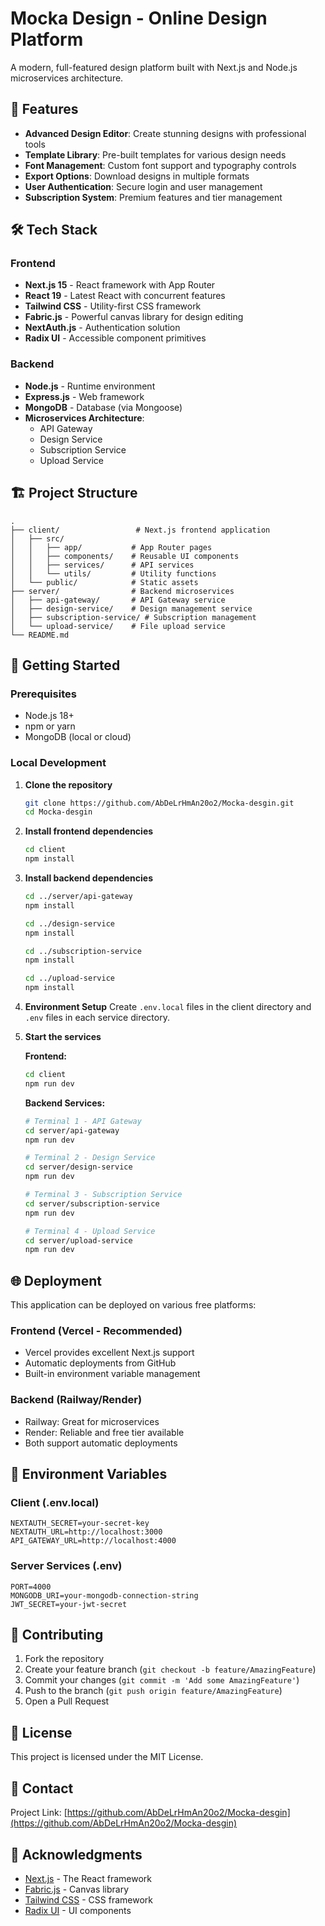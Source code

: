 # Mocka Design - Online Design Platform

A modern, full-featured design platform built with Next.js and Node.js microservices architecture.

## 🚀 Features

- **Advanced Design Editor**: Create stunning designs with professional tools
- **Template Library**: Pre-built templates for various design needs
- **Font Management**: Custom font support and typography controls
- **Export Options**: Download designs in multiple formats
- **User Authentication**: Secure login and user management
- **Subscription System**: Premium features and tier management

## 🛠️ Tech Stack

### Frontend
- **Next.js 15** - React framework with App Router
- **React 19** - Latest React with concurrent features
- **Tailwind CSS** - Utility-first CSS framework
- **Fabric.js** - Powerful canvas library for design editing
- **NextAuth.js** - Authentication solution
- **Radix UI** - Accessible component primitives

### Backend
- **Node.js** - Runtime environment
- **Express.js** - Web framework
- **MongoDB** - Database (via Mongoose)
- **Microservices Architecture**:
  - API Gateway
  - Design Service
  - Subscription Service
  - Upload Service

## 🏗️ Project Structure

```
.
├── client/                 # Next.js frontend application
│   ├── src/
│   │   ├── app/           # App Router pages
│   │   ├── components/    # Reusable UI components
│   │   ├── services/      # API services
│   │   └── utils/         # Utility functions
│   └── public/            # Static assets
├── server/                # Backend microservices
│   ├── api-gateway/       # API Gateway service
│   ├── design-service/    # Design management service
│   ├── subscription-service/ # Subscription management
│   └── upload-service/    # File upload service
└── README.md
```

## 🚦 Getting Started

### Prerequisites
- Node.js 18+ 
- npm or yarn
- MongoDB (local or cloud)

### Local Development

1. **Clone the repository**
   ```bash
   git clone https://github.com/AbDeLrHmAn20o2/Mocka-desgin.git
   cd Mocka-desgin
   ```

2. **Install frontend dependencies**
   ```bash
   cd client
   npm install
   ```

3. **Install backend dependencies**
   ```bash
   cd ../server/api-gateway
   npm install
   
   cd ../design-service
   npm install
   
   cd ../subscription-service
   npm install
   
   cd ../upload-service
   npm install
   ```

4. **Environment Setup**
   Create `.env.local` files in the client directory and `.env` files in each service directory.

5. **Start the services**
   
   **Frontend:**
   ```bash
   cd client
   npm run dev
   ```
   
   **Backend Services:**
   ```bash
   # Terminal 1 - API Gateway
   cd server/api-gateway
   npm run dev
   
   # Terminal 2 - Design Service
   cd server/design-service
   npm run dev
   
   # Terminal 3 - Subscription Service
   cd server/subscription-service
   npm run dev
   
   # Terminal 4 - Upload Service
   cd server/upload-service
   npm run dev
   ```

## 🌐 Deployment

This application can be deployed on various free platforms:

### Frontend (Vercel - Recommended)
- Vercel provides excellent Next.js support
- Automatic deployments from GitHub
- Built-in environment variable management

### Backend (Railway/Render)
- Railway: Great for microservices
- Render: Reliable and free tier available
- Both support automatic deployments

## 📝 Environment Variables

### Client (.env.local)
```
NEXTAUTH_SECRET=your-secret-key
NEXTAUTH_URL=http://localhost:3000
API_GATEWAY_URL=http://localhost:4000
```

### Server Services (.env)
```
PORT=4000
MONGODB_URI=your-mongodb-connection-string
JWT_SECRET=your-jwt-secret
```

## 🤝 Contributing

1. Fork the repository
2. Create your feature branch (`git checkout -b feature/AmazingFeature`)
3. Commit your changes (`git commit -m 'Add some AmazingFeature'`)
4. Push to the branch (`git push origin feature/AmazingFeature`)
5. Open a Pull Request

## 📄 License

This project is licensed under the MIT License.

## 📧 Contact

Project Link: [https://github.com/AbDeLrHmAn20o2/Mocka-desgin](https://github.com/AbDeLrHmAn20o2/Mocka-desgin)

## 🙏 Acknowledgments

- [Next.js](https://nextjs.org/) - The React framework
- [Fabric.js](http://fabricjs.com/) - Canvas library
- [Tailwind CSS](https://tailwindcss.com/) - CSS framework
- [Radix UI](https://www.radix-ui.com/) - UI components
